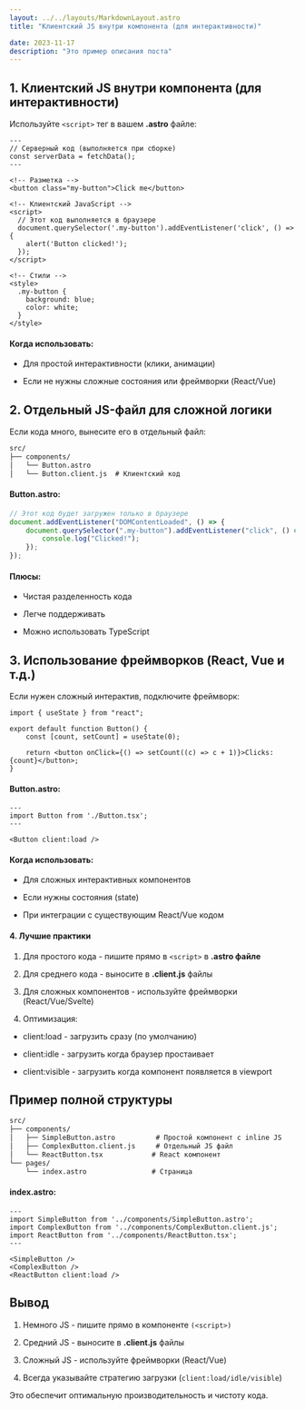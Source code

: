 ```yaml
---
layout: ../../layouts/MarkdownLayout.astro
title: "Клиентский JS внутри компонента (для интерактивности)"

date: 2023-11-17
description: "Это пример описания поста"
---
```


## 1. Клиентский JS внутри компонента (для интерактивности)

Используйте `<script>` тег в вашем **.astro** файле:

```astro
---
// Серверный код (выполняется при сборке)
const serverData = fetchData();
---

<!-- Разметка -->
<button class="my-button">Click me</button>

<!-- Клиентский JavaScript -->
<script>
  // Этот код выполняется в браузере
  document.querySelector('.my-button').addEventListener('click', () => {
    alert('Button clicked!');
  });
</script>

<!-- Стили -->
<style>
  .my-button {
    background: blue;
    color: white;
  }
</style>
```

#### Когда использовать:

-   Для простой интерактивности (клики, анимации)

-   Если не нужны сложные состояния или фреймворки (React/Vue)

## 2. Отдельный JS-файл для сложной логики

Если кода много, вынесите его в отдельный файл:

```txt
src/
├── components/
│   └── Button.astro
│   └── Button.client.js  # Клиентский код
```

#### Button.astro:

```js
// Этот код будет загружен только в браузере
document.addEventListener("DOMContentLoaded", () => {
    document.querySelector(".my-button").addEventListener("click", () => {
        console.log("Clicked!");
    });
});
```

#### Плюсы:

-   Чистая разделенность кода

-   Легче поддерживать

-   Можно использовать TypeScript

## 3. Использование фреймворков (React, Vue и т.д.)

Если нужен сложный интерактив, подключите фреймворк:

```tsx
import { useState } from "react";

export default function Button() {
    const [count, setCount] = useState(0);

    return <button onClick={() => setCount((c) => c + 1)}>Clicks: {count}</button>;
}
```

#### Button.astro:

```astro
---
import Button from './Button.tsx';
---

<Button client:load />
```

#### Когда использовать:

-   Для сложных интерактивных компонентов

-   Если нужны состояния (state)

-   При интеграции с существующим React/Vue кодом

#### 4. Лучшие практики

1. Для простого кода - пишите прямо в `<script>` в **.astro файле**

2. Для среднего кода - выносите в **.client.js** файлы

3. Для сложных компонентов - используйте фреймворки (React/Vue/Svelte)
4. Оптимизация:

-   client:load - загрузить сразу (по умолчанию)

-   client:idle - загрузить когда браузер простаивает

-   client:visible - загрузить когда компонент появляется в viewport

## Пример полной структуры

```txt
src/
├── components/
│   ├── SimpleButton.astro          # Простой компонент с inline JS
│   ├── ComplexButton.client.js     # Отдельный JS файл
│   └── ReactButton.tsx            # React компонент
└── pages/
    └── index.astro                # Страница
```

#### index.astro:

```astro
---
import SimpleButton from '../components/SimpleButton.astro';
import ComplexButton from '../components/ComplexButton.client.js';
import ReactButton from '../components/ReactButton.tsx';
---

<SimpleButton />
<ComplexButton />
<ReactButton client:load />
```

## Вывод

1. Немного JS - пишите прямо в компоненте `(<script>)`

2. Средний JS - выносите в **.client.js** файлы

3. Сложный JS - используйте фреймворки (React/Vue)

4. Всегда указывайте стратегию загрузки (`client:load/idle/visible`)

Это обеспечит оптимальную производительность и чистоту кода.
